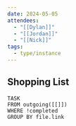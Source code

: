 ```yaml
---
date: 2024-05-05
attendees:
  - "[[Dylan]]"
  - "[[Jordan]]"
  - "[[Nick]]"
tags:
  - type/instance
---
```


## Shopping List
```dataview
TASK
FROM outgoing([[]])
WHERE !completed
GROUP BY file.link
```

